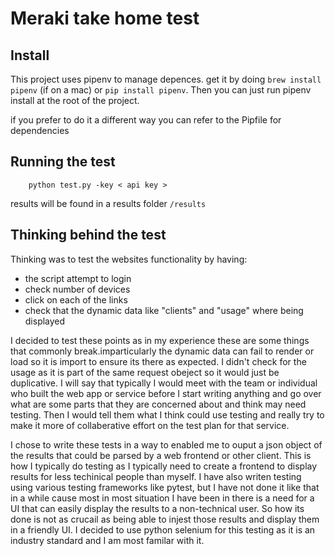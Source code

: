# Meraki take home test

## Install
This project uses pipenv to manage depences.
get it by doing `brew install pipenv` (if on a mac) or `pip install pipenv`.
Then you can just run pipenv install at the root of the project.

if you prefer to do it a different way you can refer to the  Pipfile for dependencies

## Running the test
```
    python test.py -key < api key >
```
results will be found in a results folder `/results`

## Thinking behind the test
Thinking was to test the websites functionality by having:
- the script attempt to login
- check number of devices  
- click on each of the links 
- check that the dynamic data like "clients" and "usage" where being displayed

I decided to test these points as in my experience these are some things that commonly break.imparticularly the dynamic data can fail to render or load so it is import to ensure its there as expected. I didn't check for the usage as it is part of the same request obeject so it would just be duplicative. I will say that typically I would meet with the team or individual who built the web app or service before I start writing anything and go over what are some parts that they are concerned about and think may need testing. Then I would tell them what I think could use testing and really try to make it more of collaberative effort on the test plan for that service. 

I chose to write these tests in a way to enabled me to ouput a json object of the results that could be parsed by a web frontend or other client.
This is how I typically do testing as I typically need to create a frontend to display results for less techinical people than myself. 
I have also writen testing using various testing frameworks like pytest, but I have not done it like that in a while cause most in most situation I have been in there is a need for a UI that can easily display the results to a non-technical user. So how its done is not as crucail as being able to injest those results and display them in a friendly UI. I decided to use python selenium for this testing as it is an industry standard and I am most familar with it.


